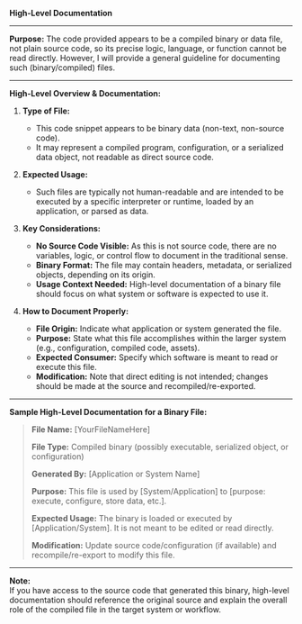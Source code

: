 **High-Level Documentation**

---

**Purpose:**
The code provided appears to be a compiled binary or data file, not plain source code, so its precise logic, language, or function cannot be read directly. However, I will provide a general guideline for documenting such (binary/compiled) files.

---

**High-Level Overview & Documentation:**

1. **Type of File:**
   - This code snippet appears to be binary data (non-text, non-source code).
   - It may represent a compiled program, configuration, or a serialized data object, not readable as direct source code.

2. **Expected Usage:**
   - Such files are typically not human-readable and are intended to be executed by a specific interpreter or runtime, loaded by an application, or parsed as data.

3. **Key Considerations:**
   - **No Source Code Visible:** As this is not source code, there are no variables, logic, or control flow to document in the traditional sense.
   - **Binary Format:** The file may contain headers, metadata, or serialized objects, depending on its origin.
   - **Usage Context Needed:** High-level documentation of a binary file should focus on what system or software is expected to use it.

4. **How to Document Properly:**
   - **File Origin:** Indicate what application or system generated the file.
   - **Purpose:** State what this file accomplishes within the larger system (e.g., configuration, compiled code, assets).
   - **Expected Consumer:** Specify which software is meant to read or execute this file.
   - **Modification:** Note that direct editing is not intended; changes should be made at the source and recompiled/re-exported.

---

**Sample High-Level Documentation for a Binary File:**

> **File Name:** [YourFileNameHere]
>
> **File Type:** Compiled binary (possibly executable, serialized object, or configuration)
>
> **Generated By:** [Application or System Name]
>
> **Purpose:** This file is used by [System/Application] to [purpose: execute, configure, store data, etc.].
>
> **Expected Usage:** The binary is loaded or executed by [Application/System]. It is not meant to be edited or read directly.
>
> **Modification:** Update source code/configuration (if available) and recompile/re-export to modify this file.

---

**Note:**  
If you have access to the source code that generated this binary, high-level documentation should reference the original source and explain the overall role of the compiled file in the target system or workflow.